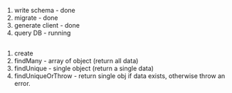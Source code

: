1. write schema - done
2. migrate - done
3. generate client - done
4. query DB - running

##
1. create
2. findMany - array of object (return all data)
3. findUnique - single object (return a single data)
4. findUniqueOrThrow - return single obj if data exists, otherwise throw an error.